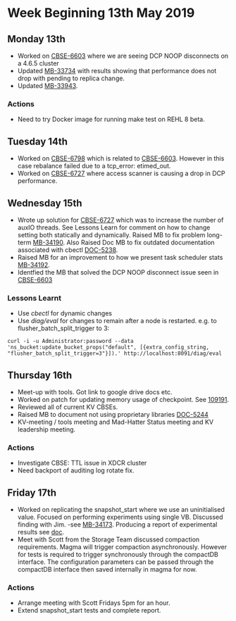 # Week Beginning 13th May 2019
## Monday 13th

* Worked on [CBSE-6603](https://issues.couchbase.com/browse/CBSE-6603) where we are seeing DCP NOOP disconnects on a 4.6.5 cluster
* Updated [MB-33734](https://issues.couchbase.com/browse/MB-33734) with results showing that performance does not drop with pending to replica change.
* Updated [MB-33943](https://issues.couchbase.com/browse/MB-33943).

### Actions
* Need to try Docker image for running make test on REHL 8 beta.

## Tuesday 14th

* Worked on [CBSE-6798](https://issues.couchbase.com/browse/CBSE-6798) which is related to  [CBSE-6603](https://issues.couchbase.com/browse/CBSE-6603).  However in this case rebalance failed due to a tcp_error: etimed_out.
* Worked on [CBSE-6727](https://issues.couchbase.com/browse/CBSE-6727) where access scanner is causing a drop in DCP performance.

## Wednesday 15th

* Wrote up solution for [CBSE-6727](https://issues.couchbase.com/browse/CBSE-6727) which was to increase the number of auxIO threads.  See Lessons Learn for comment on how to change setting both statically and dynamically.  Raised MB to fix problem long-term [MB-34190](https://issues.couchbase.com/browse/MB-34190).  Also Raised Doc MB to fix outdated documentation associated with cbectl [DOC-5238](https://issues.couchbase.com/browse/DOC-5238).
* Raised MB for an improvement to how we present task scheduler stats [MB-34192](https://issues.couchbase.com/browse/MB-34192).
* Identfied the MB that solved the DCP NOOP disconnect issue seen in [CBSE-6603](https://issues.couchbase.com/browse/CBSE-6603)

### Lessons Learnt
* Use *cbectl* for dynamic changes
* Use *diag/eval* for changes to remain after a node is restarted.  e.g.
  to flusher_batch_split_trigger to 3:
```  
curl -i -u Administrator:password --data 'ns_bucket:update_bucket_props("default", [{extra_config_string, "flusher_batch_split_trigger=3"}]).' http://localhost:8091/diag/eval
```

## Thursday 16th

* Meet-up with tools.  Got link to google drive docs etc.
* Worked on patch for updating memory usage of checkpoint.  See [109191](http://review.couchbase.org/#/c/109191/).
* Reviewed all of current KV CBSEs.
* Raised MB to document not using proprietary libraries [DOC-5244](https://issues.couchbase.com/browse/DOC-5244)
* KV-meeting / tools meeting and Mad-Hatter Status meeting and KV leadership meeting.

### Actions
* Investigate CBSE: TTL issue in XDCR cluster
* Need backport of auditing log rotate fix.

## Friday 17th

* Worked on replicating the snapshot_start where we use an uninitialised value.  Focused on performing experiments using single VB.  Discussed finding with Jim. -see [MB-34173](https://issues.couchbase.com/browse/MB-34173).  Producing a report of experimental results see [doc](https://docs.google.com/document/d/11c8mLfBdkeEUqmAlkFi7zXLvl41llbBOL5JCQ9-4qec/edit).
* Meet with Scott from the Storage Team discussed compaction requirements.  Magma will trigger compaction asynchronously.  However for tests is required to trigger synchronously through the compactDB interface.  The configuration parameters can be passed through the compactDB interface then saved internally in magma for now.

### Actions
* Arrange meeting with Scott Fridays 5pm for an hour.
* Extend snapshot_start tests and complete report.